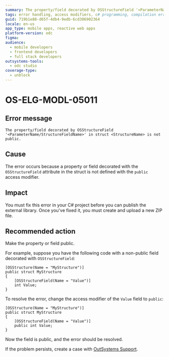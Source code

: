 ```yaml
---
summary: The property/field decorated by OSStructureField '<ParameterName/StructureFieldName>' in struct <StructureName> is not public.
tags: error handling, access modifiers, c# programming, compilation errors, code examples
guid: 719b1e88-d65f-4db4-9edb-6cd306902364
locale: en-us
app_type: mobile apps, reactive web apps
platform-version: odc
figma:
audience:
  - mobile developers
  - frontend developers
  - full stack developers
outsystems-tools:
  - odc studio
coverage-type:
  - unblock
---
```


# OS-ELG-MODL-05011

## Error message

`The property/field decorated by OSStructureField '<ParameterName/StructureFieldName>' in struct <StructureName> is not public.`

## Cause

The error occurs because a property or field decorated with the `OSStructureField` attribute in the struct is not defined with the `public` access modifier.

## Impact

You must fix this error in your C# project before you can publish the external library. Once you've fixed it, you must create and upload a new ZIP file.

## Recommended action

Make the property or field public.

For example, suppose you have the following code with a non-public field decorated with `OSStructureField`:

    [OSStructure(Name = "MyStructure")]
    public struct MyStructure
    {
        [OSStructureField(Name = "Value")]
        int Value;
    }

To resolve the error, change the access modifier of the `Value` field to `public`:

    [OSStructure(Name = "MyStructure")]
    public struct MyStructure
    {
        [OSStructureField(Name = "Value")]
        public int Value;
    }

Now the field is public, and the error should be resolved.

If the problem persists, create a case with [OutSystems Support](https://www.outsystems.com/support/portal/open-support-case?ErrorCode=OS-ELG-MODL-05011).
